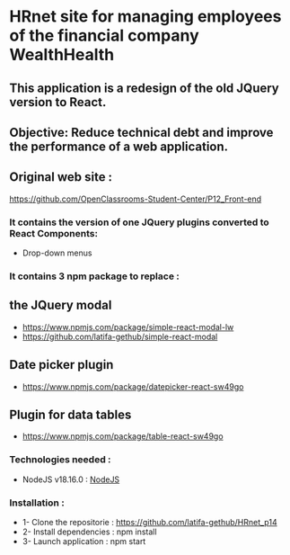  # HRnet site for managing employees of the financial company WealthHealth

 ## This application is a redesign of the old JQuery version to React.

 ## Objective: Reduce technical debt and improve the performance of a web application.

## Original web site :
 https://github.com/OpenClassrooms-Student-Center/P12_Front-end

 ### It contains the version of one JQuery plugins converted to React Components:

 - Drop-down menus

 ### It contains 3 npm package to replace :
 ## the JQuery modal 
 - https://www.npmjs.com/package/simple-react-modal-lw 
 - https://github.com/latifa-gethub/simple-react-modal
 ## Date picker plugin
 - https://www.npmjs.com/package/datepicker-react-sw49go
 ## Plugin for data tables
 - https://www.npmjs.com/package/table-react-sw49go

 ### Technologies needed :
- NodeJS v18.16.0 : [NodeJS](https://nodejs.org/en/)

### Installation :
- 1- Clone the repositorie : https://github.com/latifa-gethub/HRnet_p14
- 2- Install dependencies : npm install
- 3- Launch application : npm start